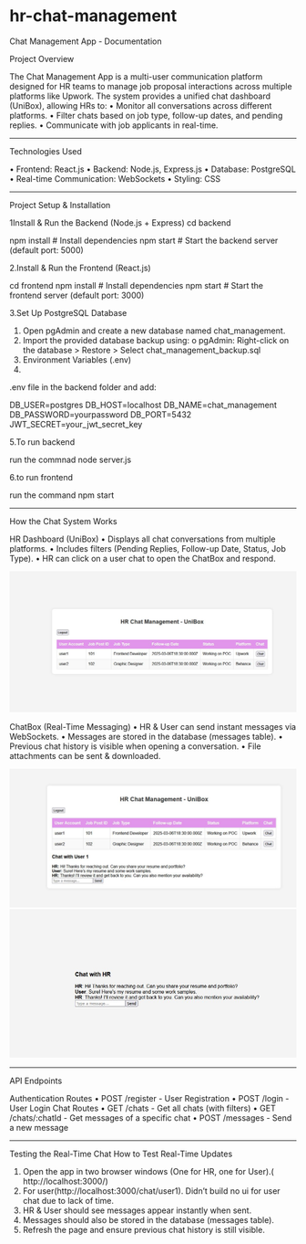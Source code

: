# hr-chat-management
Chat Management App - Documentation

Project Overview

The Chat Management App is a multi-user communication platform designed for HR teams to manage job proposal interactions across multiple platforms like Upwork. The system provides a unified chat dashboard (UniBox), allowing HRs to:
•	Monitor all conversations across different platforms.
•	Filter chats based on job type, follow-up dates, and pending replies.
•	Communicate with job applicants in real-time.
________________________________________
Technologies Used

•	Frontend: React.js
•	Backend: Node.js, Express.js
•	Database: PostgreSQL
•	Real-time Communication: WebSockets
•	Styling: CSS
________________________________________
Project Setup & Installation

1Install & Run the Backend (Node.js + Express)
 cd backend
 
 npm install  # Install dependencies
 npm start    # Start the backend server (default port: 5000)
 
2.Install & Run the Frontend (React.js)

 cd frontend
 npm install  # Install dependencies
 npm start    # Start the frontend server (default port: 3000)
 
3.Set Up PostgreSQL Database

1.	Open pgAdmin and create a new database named chat_management.
2.	Import the provided database backup using:
o	pgAdmin: Right-click on the database > Restore > Select chat_management_backup.sql
4. Environment Variables (.env)
5. 
 .env file in the backend folder and add:

DB_USER=postgres
DB_HOST=localhost
DB_NAME=chat_management
DB_PASSWORD=yourpassword
DB_PORT=5432
JWT_SECRET=your_jwt_secret_key

5.To run backend 

run the commnad node server.js

6.to run frontend

run the command npm start 
________________________________________
How the Chat System Works

HR Dashboard (UniBox)
•	Displays all chat conversations from multiple platforms.
•	Includes filters (Pending Replies, Follow-up Date, Status, Job Type).
•	HR can click on a user chat to open the ChatBox and respond.

![Chat Dashboard](https://github.com/nayanal/hr-chat-management/blob/main/screenshots/Capture3.JPG)


ChatBox (Real-Time Messaging)
•	HR & User can send instant messages via WebSockets.
•	Messages are stored in the database (messages table).
•	Previous chat history is visible when opening a conversation.
•	File attachments can be sent & downloaded.

![Chat Dashboard](https://github.com/nayanal/hr-chat-management/blob/main/screenshots/Capture4.JPG)
![Chat Dashboard](https://github.com/nayanal/hr-chat-management/blob/main/screenshots/Capture5.JPG)


________________________________________
 API Endpoints
 
Authentication Routes
•	POST /register - User Registration
•	POST /login - User Login
Chat Routes
•	GET /chats - Get all chats (with filters)
•	GET /chats/:chatId - Get messages of a specific chat
•	POST /messages - Send a new message
________________________________________
Testing the Real-Time Chat
How to Test Real-Time Updates
1.	Open the app in two browser windows (One for HR, one for User).( http://localhost:3000/)
2.	For user(http://localhost:3000/chat/user1). Didn’t build no ui for user chat due to lack of time.
3.	HR & User should see messages appear instantly when sent.
4.	Messages should also be stored in the database (messages table).
5.	Refresh the page and ensure previous chat history is still visible.

